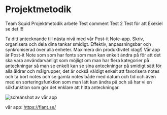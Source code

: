# Projektmetodik
Team Squid Projektmetodik arbete
Test comment
Test 2
Test för att Exekiel se det !!!


Ta ditt antecknande till nästa nivå med vår Post-it Note-app. Skriv, organisera och dela dina tankar smidigt. Effektiv, anpassningsbar och synkroniserad över alla enheter. Maximera din produktivitet idag!) Vår app är Post-it Note som som har fonts som man kan enkelt ändra på för att det ska vara användarvänligt som möjligt om man har flera kategorier på anteckningar så man se enkelt kan se sina anteckningar  på smidigt sätt för alla åldrar och målgrupper, det är också väldigt enkelt att favorisera notes  och ta bort notes och se gamla notes både med datum och tid och även med en sorteringsfunktion som man lätt kan ändra på och så har vi en sökfunktion som gör det enklare att hitta anteckningar. 


![screanshot av vår app](https://github.com/hugojohansson1021/Projektmetodik/assets/112178105/93032f49-01b8-4155-b947-d9a853eb353a)



vår app:
https://flant.se/
